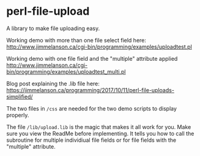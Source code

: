 # perl-file-upload
A library to make file uploading easy.

Working demo with more than one file select field here:
http://www.jimmelanson.ca/cgi-bin/programming/examples/uploadtest.pl

Working demo with one file field and the "multiple" attribute applied
http://www.jimmelanson.ca/cgi-bin/programming/examples/uploadtest_multi.pl

Blog post explaining the .lib file here:
https://jimmelanson.ca/programming/2017/10/11/perl-file-uploads-simplified/

The two files in <code>/css</code> are needed for the two demo scripts to display properly.

The file <code>/lib/upload.lib</code> is the magic that makes it all work for you. Make sure you view the ReadMe before implementing. It tells you how to call the subroutine for multiple individiual file fields or for file fields with the "multiple" attribute.

